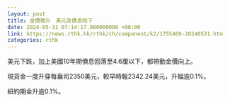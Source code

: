 ```yaml
---
layout: post
title: 金價微升　美元及債息向下
date: 2024-05-31 07:14:17.000000000 +08:00
link: https://news.rthk.hk/rthk/ch/component/k2/1755469-20240531.htm
categories: rthk
---
```


美元下跌，加上美國10年期債息回落至4.6厘以下，都帶動金價向上。

現貨金一度升穿每盎司2350美元，較早時報2342.24美元，升幅逾0.1%。

紐約期金升逾0.1%。
